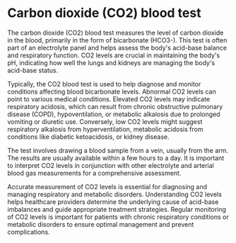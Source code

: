 <!--
source: gpt-40
abbr: CO2
tags: blood-tests tests
-->

# Carbon dioxide (CO2) blood test

The carbon dioxide (CO2) blood test measures the level of carbon dioxide in the blood, primarily in the form of bicarbonate (HCO3-). This test is often part of an electrolyte panel and helps assess the body's acid-base balance and respiratory function. CO2 levels are crucial in maintaining the body's pH, indicating how well the lungs and kidneys are managing the body's acid-base status.

Typically, the CO2 blood test is used to help diagnose and monitor conditions affecting blood bicarbonate levels. Abnormal CO2 levels can point to various medical conditions. Elevated CO2 levels may indicate respiratory acidosis, which can result from chronic obstructive pulmonary disease (COPD), hypoventilation, or metabolic alkalosis due to prolonged vomiting or diuretic use. Conversely, low CO2 levels might suggest respiratory alkalosis from hyperventilation, metabolic acidosis from conditions like diabetic ketoacidosis, or kidney disease.

The test involves drawing a blood sample from a vein, usually from the arm. The results are usually available within a few hours to a day. It is important to interpret CO2 levels in conjunction with other electrolyte and arterial blood gas measurements for a comprehensive assessment.

Accurate measurement of CO2 levels is essential for diagnosing and managing respiratory and metabolic disorders. Understanding CO2 levels helps healthcare providers determine the underlying cause of acid-base imbalances and guide appropriate treatment strategies. Regular monitoring of CO2 levels is important for patients with chronic respiratory conditions or metabolic disorders to ensure optimal management and prevent complications.